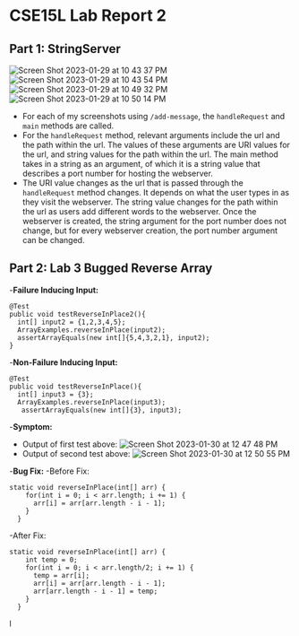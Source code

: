 # CSE15L Lab Report 2
## Part 1: StringServer
![Screen Shot 2023-01-29 at 10 43 37 PM](https://user-images.githubusercontent.com/122497078/215406513-e1a78b40-17fc-46f0-8a6f-a0f2864004ca.png)
![Screen Shot 2023-01-29 at 10 43 54 PM](https://user-images.githubusercontent.com/122497078/215406681-777c6217-91a4-4a61-a27c-afcc0eb38433.png)
![Screen Shot 2023-01-29 at 10 49 32 PM](https://user-images.githubusercontent.com/122497078/215407512-c06b0aa5-231a-44cf-9d99-0b4d7188f957.png)
![Screen Shot 2023-01-29 at 10 50 14 PM](https://user-images.githubusercontent.com/122497078/215407570-605fdb11-d28e-4de3-9582-5db45c8d6097.png)
- For each of my screenshots using `/add-message`, the `handleRequest` and `main` methods are called.
- For the `handleRequest` method, relevant arguments include the url and the path within the url. The values of these arguments are URI values for the
url, and string values for the path within the url. The main method takes in a string as an argument, of which it is a string value that describes a port
number for hosting the webserver.
- The URI value changes as the url that is passed through the `handleRequest` method changes. It depends on what the user types in as they visit the webserver.
The string value changes for the path within the url as users add different words to the webserver. Once the webserver is created, the string argument for 
the port number does not change, but for every webserver creation, the port number argument can be changed.
## Part 2: Lab 3 Bugged Reverse Array
-**Failure Inducing Input:**
```
@Test
public void testReverseInPlace2(){
  int[] input2 = {1,2,3,4,5};
  ArrayExamples.reverseInPlace(input2);
  assertArrayEquals(new int[]{5,4,3,2,1}, input2);
}
```
-**Non-Failure Inducing Input:**
```
@Test
public void testReverseInPlace(){
  int[] input3 = {3};
  ArrayExamples.reverseInPlace(input3);
   assertArrayEquals(new int[]{3}, input3);
```
-**Symptom:**
- Output of first test above:
![Screen Shot 2023-01-30 at 12 47 48 PM](https://user-images.githubusercontent.com/122497078/215591539-3ed30ee4-8d6d-4fb9-9110-2baff6c5a390.png)
- Output of second test above:
![Screen Shot 2023-01-30 at 12 50 55 PM](https://user-images.githubusercontent.com/122497078/215592139-0bbb73bf-c8d2-4bd5-9cd4-bd7786cd6d80.png)

-**Bug Fix:**
-Before Fix:
```
static void reverseInPlace(int[] arr) {
    for(int i = 0; i < arr.length; i += 1) {
      arr[i] = arr[arr.length - i - 1];
    }
  }
```
-After Fix:
```
static void reverseInPlace(int[] arr) {
    int temp = 0;
    for(int i = 0; i < arr.length/2; i += 1) {
      temp = arr[i];
      arr[i] = arr[arr.length - i - 1];
      arr[arr.length - i - 1] = temp;
    }
  }
```
  
l



